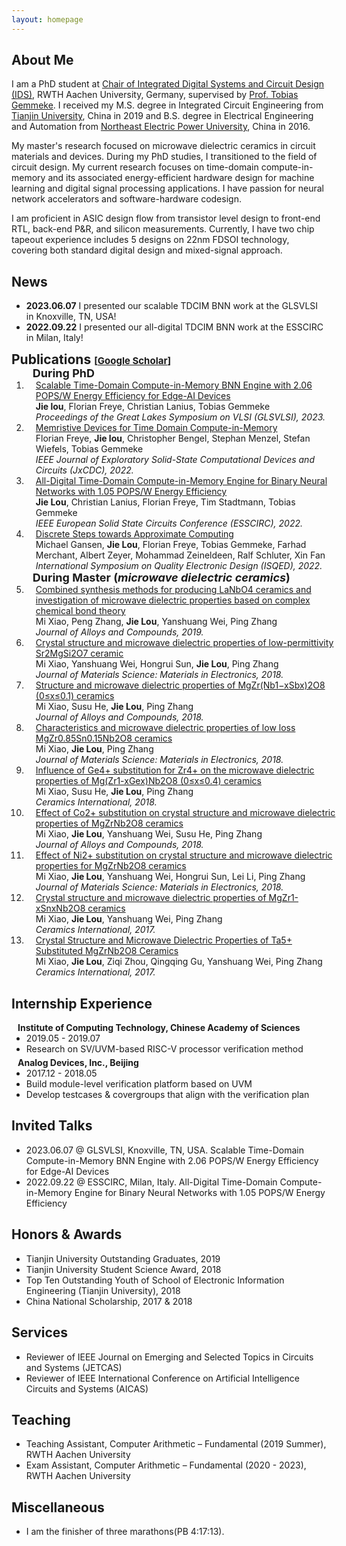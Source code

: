 ```yaml
---
layout: homepage
---
```


## About Me
I am a PhD student at [Chair of Integrated Digital Systems and Circuit Design (IDS)](https://www.ids.rwth-aachen.de/en/), RWTH Aachen University, Germany, supervised by [Prof. Tobias Gemmeke](https://www.ids.rwth-aachen.de/en/chair/team/head).
I received my M.S. degree in Integrated Circuit Engineering from [Tianjin University](http://seea.tju.edu.cn/index.htm), China in 2019 and 
B.S. degree in Electrical Engineering and Automation from [Northeast Electric Power University](https://ee.neepu.edu.cn/), China in 2016.

My master's research focused on microwave dielectric ceramics in circuit materials and devices. 
During my PhD studies, I transitioned to the field of circuit design.
My current research focuses on time-domain compute-in-memory and its associated energy-efficient hardware design for machine learning and digital signal processing applications.
I have passion for neural network accelerators and software-hardware codesign.

I am proficient in ASIC design flow from transistor level design to front-end RTL, back-end P&R, and silicon measurements.
Currently, I have two chip tapeout experience includes 5 designs on 22nm FDSOI technology, covering both standard digital design and mixed-signal approach.

## News
- **2023.06.07** I presented our scalable TDCIM BNN work at the GLSVLSI in Knoxville, TN, USA!
- **2022.09.22** I presented our all-digital TDCIM BNN work at the ESSCIRC in Milan, Italy!


<h2 id="publications" style="margin: 2px 0px -15px;">Publications <temp style="font-size:15px;">[</temp><a href="https://scholar.google.com/citations?hl=en&user=hc48V2MAAAAJ" target="_blank" style="font-size:15px;">Google Scholar</a><temp style="font-size:15px;">]</temp></h2>

<div class="publications">
<ol class="bibliography">

<h4 style="margin:0 10px 0; font-size: 18px;">During PhD</h4>

<li>
<div class="pub-row">
  </div>
  <div id="lou" class="col-sm-9" style="position: relative; width: 100%; padding-right: 15px; padding-left: 15px;">
      <div class="title"><a href="https://dl.acm.org/doi/10.1145/3583781.3590220">Scalable Time-Domain Compute-in-Memory BNN Engine with 2.06 POPS/W Energy Efficiency for Edge-AI Devices</a></div>
      <div class="author"><strong>Jie lou</strong>, Florian Freye, Christian Lanius, Tobias Gemmeke</div>
      <div class="periodical"><em>Proceedings of the Great Lakes Symposium on VLSI (GLSVLSI), 2023.</em></div>
      <div class="links">
    </div>
  </div>
</li>

<li>
<div class="pub-row">
  </div>
  <div id="lou" class="col-sm-9" style="position: relative; width: 100%; padding-right: 15px; padding-left: 15px;">
      <div class="title"><a href="https://ieeexplore.ieee.org/abstract/document/9930136">Memristive Devices for Time Domain Compute-in-Memory</a></div>
      <div class="author">Florian Freye, <strong>Jie lou</strong>, Christopher Bengel, Stephan Menzel, Stefan Wiefels, Tobias Gemmeke</div>
      <div class="periodical"><em>IEEE Journal of Exploratory Solid-State Computational Devices and Circuits (JxCDC), 2022.</em></div>
      <div class="links">
    </div>
  </div>
</li>

<li>
<div class="pub-row">
  </div>
  <div id="lou" class="col-sm-9" style="position: relative; width: 100%; padding-right: 15px; padding-left: 15px;">
      <div class="title"><a href="https://ieeexplore.ieee.org/abstract/document/9911382">All-Digital Time-Domain Compute-in-Memory Engine for Binary Neural Networks with 1.05 POPS/W Energy Efficiency</a></div>
      <div class="author"><strong>Jie Lou</strong>, Christian Lanius, Florian Freye, Tim Stadtmann, Tobias Gemmeke</div>
      <div class="periodical"><em>IEEE European Solid State Circuits Conference (ESSCIRC), 2022.</em></div>
      <div class="links">
    </div>
  </div>
</li>

<li>
<div class="pub-row">
  </div>
  <div id="lou" class="col-sm-9" style="position: relative; width: 100%; padding-right: 15px; padding-left: 15px;">
      <div class="title"><a href="https://ieeexplore.ieee.org/document/9806215">Discrete Steps towards Approximate Computing</a></div>
      <div class="author">Michael Gansen, <strong>Jie Lou</strong>, Florian Freye, Tobias Gemmeke, Farhad Merchant, Albert Zeyer, Mohammad Zeineldeen, Ralf Schluter, Xin Fan</div>
      <div class="periodical"><em>International Symposium on Quality Electronic Design (ISQED), 2022.</em></div>
      <div class="links">
    </div>
  </div>
</li>

<h4 style="margin:0 10px 0; font-size: 18px;">During Master (<em>microwave dielectric ceramics</em>)</h4>

<li>
<div class="pub-row">
  </div>
  <div id="lou" class="col-sm-9" style="position: relative; width: 100%; padding-right: 15px; padding-left: 15px;">
      <div class="title"><a href="https://www.sciencedirect.com/science/article/abs/pii/S0925838819334000">Combined synthesis methods for producing LaNbO4 ceramics and investigation of microwave dielectric properties based on complex chemical bond theory</a></div>
      <div class="author">Mi Xiao, Peng Zhang, <strong>Jie Lou</strong>, Yanshuang Wei, Ping Zhang</div>
      <div class="periodical"><em>Journal of Alloys and Compounds, 2019.</em></div>
      <div class="links">
    </div>
  </div>
</li>

<li>
<div class="pub-row">
  </div>
  <div id="lou" class="col-sm-9" style="position: relative; width: 100%; padding-right: 15px; padding-left: 15px;">
      <div class="title"><a href="https://link.springer.com/article/10.1007/s10854-018-0168-9">Crystal structure and microwave dielectric properties of low-permittivity Sr2MgSi2O7 ceramic</a></div>
      <div class="author">Mi Xiao, Yanshuang Wei, Hongrui Sun, <strong>Jie Lou</strong>, Ping Zhang</div>
      <div class="periodical"><em>Journal of Materials Science: Materials in Electronics, 2018.</em></div>
      <div class="links">
    </div>
  </div>
</li>

<li>
<div class="pub-row">
  </div>
  <div id="lou" class="col-sm-9" style="position: relative; width: 100%; padding-right: 15px; padding-left: 15px;">
      <div class="title"><a href="https://www.sciencedirect.com/science/article/abs/pii/S0925838818341458">Structure and microwave dielectric properties of MgZr(Nb1−xSbx)2O8 (0≤x≤0.1) ceramics</a></div>
      <div class="author">Mi Xiao, Susu He, <strong>Jie Lou</strong>, Ping Zhang</div>
      <div class="periodical"><em>Journal of Alloys and Compounds, 2018.</em></div>
      <div class="links">
    </div>
  </div>
</li>

<li>
<div class="pub-row">
  </div>
  <div id="lou" class="col-sm-9" style="position: relative; width: 100%; padding-right: 15px; padding-left: 15px;">
      <div class="title"><a href="https://link.springer.com/article/10.1007/s10854-018-9945-8">Characteristics and microwave dielectric properties of low loss MgZr0.85Sn0.15Nb2O8 ceramics</a></div>
      <div class="author">Mi Xiao, <strong>Jie Lou</strong>, Ping Zhang</div>
      <div class="periodical"><em>Journal of Materials Science: Materials in Electronics, 2018.</em></div>
      <div class="links">
    </div>
  </div>
</li>

<li>
<div class="pub-row">
  </div>
  <div id="lou" class="col-sm-9" style="position: relative; width: 100%; padding-right: 15px; padding-left: 15px;">
      <div class="title"><a href="https://www.sciencedirect.com/science/article/abs/pii/S0272884218323022">Influence of Ge4+ substitution for Zr4+ on the microwave dielectric properties of Mg(Zr1-xGex)Nb2O8 (0≤x≤0.4) ceramics</a></div>
      <div class="author">Mi Xiao, Susu He, <strong>Jie Lou</strong>, Ping Zhang</div>
      <div class="periodical"><em>Ceramics International, 2018.</em></div>
      <div class="links">
    </div>
  </div>
</li>

<li>
<div class="pub-row">
  </div>
  <div id="lou" class="col-sm-9" style="position: relative; width: 100%; padding-right: 15px; padding-left: 15px;">
      <div class="title"><a href="https://www.sciencedirect.com/science/article/abs/pii/S0925838818309733">Effect of Co2+ substitution on crystal structure and microwave dielectric properties of MgZrNb2O8 ceramics</a></div>
      <div class="author">Mi Xiao, <strong>Jie Lou</strong>, Yanshuang Wei, Susu He, Ping Zhang</div>
      <div class="periodical"><em>Journal of Alloys and Compounds, 2018.</em></div>
      <div class="links">
    </div>
  </div>
</li>

<li>
<div class="pub-row">
  </div>
  <div id="lou" class="col-sm-9" style="position: relative; width: 100%; padding-right: 15px; padding-left: 15px;">
      <div class="title"><a href="https://link.springer.com/article/10.1007/s10854-017-7996-x">Effect of Ni2+ substitution on crystal structure and microwave dielectric properties for MgZrNb2O8 ceramics</a></div>
      <div class="author">Mi Xiao, <strong>Jie Lou</strong>, Yanshuang Wei, Hongrui Sun, Lei Li, Ping Zhang</div>
      <div class="periodical"><em>Journal of Materials Science: Materials in Electronics, 2018.</em></div>
      <div class="links">
    </div>
  </div>
</li>

<li>
<div class="pub-row">
  </div>
  <div id="lou" class="col-sm-9" style="position: relative; width: 100%; padding-right: 15px; padding-left: 15px;">
      <div class="title"><a href="https://www.sciencedirect.com/science/article/abs/pii/S027288421732206X">Crystal structure and microwave dielectric properties of MgZr1-xSnxNb2O8 ceramics</a></div>
      <div class="author">Mi Xiao, <strong>Jie Lou</strong>, Yanshuang Wei, Ping Zhang</div>
      <div class="periodical"><em>Ceramics International, 2017.</em></div>
      <div class="links">
    </div>
  </div>
</li>

<li>
<div class="pub-row">
  </div>
  <div id="lou" class="col-sm-9" style="position: relative; width: 100%; padding-right: 15px; padding-left: 15px;">
      <div class="title"><a href="https://www.sciencedirect.com/science/article/abs/pii/S0272884217318084">Crystal Structure and Microwave Dielectric Properties of Ta5+ Substituted MgZrNb2O8 Ceramics</a></div>
      <div class="author">Mi Xiao, <strong>Jie Lou</strong>, Ziqi Zhou, Qingqing Gu, Yanshuang Wei, Ping Zhang</div>
      <div class="periodical"><em>Ceramics International, 2017.</em></div>
      <div class="links">
    </div>
  </div>
</li>
<!-- <br> -->
</ol>
</div>

## Internship Experience
<h4 style="margin:0 10px 0;">Institute of Computing Technology, Chinese Academy of Sciences</h4>
<ul style="margin:0 0 5px;">
  <li>2019.05 - 2019.07</li>
  <li>Research on SV/UVM-based RISC-V processor verification method</li>
</ul>

<h4 style="margin:0 10px 0;">Analog Devices, Inc., Beijing</h4>
<ul style="margin:0 0 5px;">
  <li>2017.12 - 2018.05</li>
  <li>Build module-level verification platform based on UVM</li>
  <li>Develop testcases & covergroups that align with the verification plan</li>
</ul>

## Invited Talks 
<ul style="margin:0 0 5px;">
<li>2023.06.07 @ GLSVLSI, Knoxville, TN, USA. Scalable Time-Domain Compute-in-Memory BNN Engine with 2.06 POPS/W Energy Efficiency for Edge-AI Devices </li> 
<li>2022.09.22 @ ESSCIRC, Milan, Italy. All-Digital Time-Domain Compute-in-Memory Engine for Binary Neural Networks with 1.05 POPS/W Energy Efficiency </li> 
</ul>

## Honors & Awards 
<ul style="margin:0 0 5px;">
<li>Tianjin University Outstanding Graduates, 2019</li>
<li>Tianjin University Student Science Award, 2018</li>
<li>Top Ten Outstanding Youth of School of Electronic Information Engineering (Tianjin University), 2018</li>
<li>China National Scholarship, 2017 & 2018</li>
</ul>  

## Services
<ul style="margin:0 0 5px;">
<li>Reviewer of IEEE Journal on Emerging and Selected Topics in Circuits and Systems (JETCAS)</li>
<li>Reviewer of IEEE International Conference on Artificial Intelligence Circuits and Systems (AICAS)</li>
</ul>

## Teaching
<ul style="margin:0 0 5px;">
<li>Teaching Assistant, Computer Arithmetic – Fundamental (2019 Summer), RWTH Aachen University</li>
<li>Exam Assistant, Computer Arithmetic – Fundamental (2020 - 2023), RWTH Aachen University</li>
</ul>  

## Miscellaneous
<ul style="margin:0 0 5px;">
<li>I am the finisher of three marathons(PB 4:17:13).</li>
  
<!--
## Contact
**Address:** [Room 304, Mies-van-der-Rohe Str. 15, 52074, Aachen, Germany](https://www.ids.rwth-aachen.de/en/)
-->
